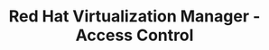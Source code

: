 ---
permalink: /product-documents/rhvm/nist-800-53/acfamily/
layout: control_family
title: Red Hat Virtualization Manager - Access Control
category: Product Documents
lead: |
  Control responses for NIST 800-53 rev4.
subnav:
  data: components.rhvm.rhvm
  href: ['#%', control_key]
  text: control_key
product_info:
  name: Red Hat Virtualization Manager
  opencontrol_component: rhvm
  control_family: AC-Access_Control
  control_family_shorthand: AC
---